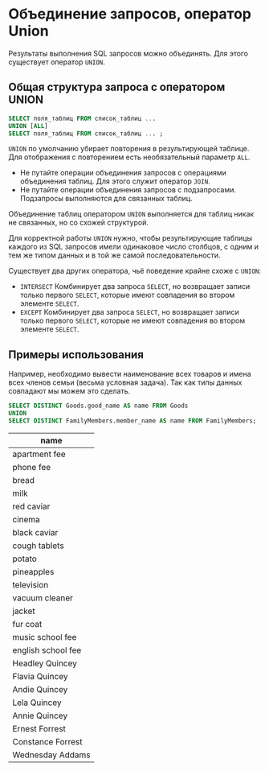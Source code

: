 # Объединение запросов, оператор Union

Результаты выполнения SQL запросов можно объединять. Для этого существует оператор `UNION`.

## Общая структура запроса с оператором UNION

```sql
SELECT поля_таблиц FROM список_таблиц ...
UNION [ALL]
SELECT поля_таблиц FROM список_таблиц ... ;
```

`UNION` по умолчанию убирает повторения в результирующей таблице. Для отображения с повторением есть необязательный параметр `ALL`.

-   Не путайте операции объединения запросов с операциями объединения таблиц. Для этого служит оператор `JOIN`.
-   Не путайте операции объединения запросов с подзапросами. Подзапросы выполняются для связанных таблиц.

Объединение таблиц оператором `UNION` выполняется для таблиц никак не связанных, но со схожей структурой.

Для корректной работы `UNION` нужно, чтобы результирующие таблицы каждого из SQL запросов имели одинаковое число столбцов,
с одним и тем же типом данных и в той же самой последовательности.

Существует два других оператора, чьё поведение крайне схоже с `UNION`:

-   `INTERSECT`
    Комбинирует два запроса `SELECT`, но возвращает записи только первого `SELECT`, которые имеют совпадения во втором элементе `SELECT`.
-   `EXCEPT`
    Комбинирует два запроса `SELECT`, но возвращает записи только первого `SELECT`, которые не имеют совпадения во втором элементе `SELECT`.

## Примеры использования

Например, необходимо вывести наименование всех товаров и имена всех членов семьи (весьма условная задача). Так как типы данных совпадают мы можем это сделать.

```sql
SELECT DISTINCT Goods.good_name AS name FROM Goods
UNION
SELECT DISTINCT FamilyMembers.member_name AS name FROM FamilyMembers;
```

| name               |
| ------------------ |
| apartment fee      |
| phone fee          |
| bread              |
| milk               |
| red caviar         |
| cinema             |
| black caviar       |
| cough tablets      |
| potato             |
| pineapples         |
| television         |
| vacuum cleaner     |
| jacket             |
| fur coat           |
| music school fee   |
| english school fee |
| Headley Quincey    |
| Flavia Quincey     |
| Andie Quincey      |
| Lela Quincey       |
| Annie Quincey      |
| Ernest Forrest     |
| Constance Forrest  |
| Wednesday Addams   |
